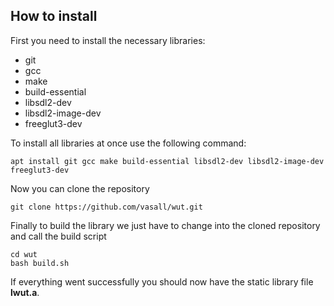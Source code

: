 ## How to install

First you need to install the necessary libraries:
- git
- gcc
- make
- build-essential
- libsdl2-dev
- libsdl2-image-dev
- freeglut3-dev

To install all libraries at once use the following command:

	apt install git gcc make build-essential libsdl2-dev libsdl2-image-dev freeglut3-dev

Now you can clone the  repository

	git clone https://github.com/vasall/wut.git

Finally to build the library we just have to change into the cloned repository and call the build script

	cd wut
	bash build.sh

If everything went successfully you should now have the static library file **lwut.a**.

